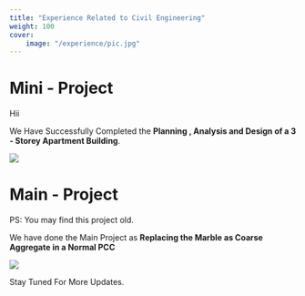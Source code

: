 ```yaml
---
title: "Experience Related to Civil Engineering"
weight: 100
cover:
    image: "/experience/pic.jpg"
---
```

# Mini - Project

Hii 

We Have Successfully Completed the **Planning , Analysis and Design of a 3 - Storey Apartment Building**.

![](/experience/pic1.jpg)

# Main - Project

PS: You may find this project old.

We have done the Main Project as **Replacing the Marble as Coarse Aggregate in a Normal PCC**

![](/experience/pic2.jpeg)

Stay Tuned For More Updates.

